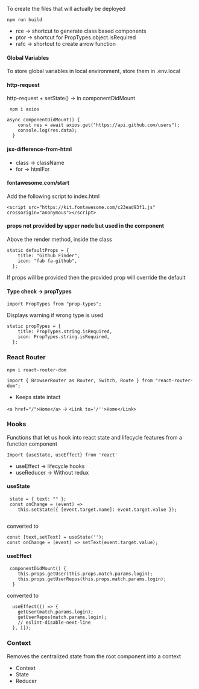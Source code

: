 To create the files that will actually be deployed

```npm run build```

- rce -> shortcut to generate class based components
- ptor -> shortcut for PropTypes.object.isRequired
- rafc -> shortcut to create arrow function
#### Global Variables
To store global variables in local environment, store them in .env.local
#### http-request
http-request + setState() -> in componentDidMount

``` npm i axios```

```  
async componentDidMount() {
    const res = await axios.get("https://api.github.com/users");
    console.log(res.data);
  }
```
#### jsx-difference-from-html
- class -> className
- for -> htmlFor
#### fontawesome.com/start
Add the following script to index.html

```<script src="https://kit.fontawesome.com/c23ead93f1.js" crossorigin="anonymous"></script>```
#### props not provided by upper node but used in the component
Above the render method, inside the class

``` 
static defaultProps = {
    title: "Github Finder",
    icon: "fab fa-github",
  };
```

If props will be provided then the provided prop will override the default
#### Type check -> propTypes
```import PropTypes from "prop-types";```

Displays warning if wrong type is used

``` 
static propTypes = {
    title: PropTypes.string.isRequired,
    icon: PropTypes.string.isRequired,
  };
```
### React Router
`npm i react-router-dom`

`import { BrowserRouter as Router, Switch, Route } from "react-router-dom";`

- Keeps state intact

`<a href="/">Home</a>` -> `<Link to='/''>Home</Link>`

### Hooks
Functions that let us hook into react state and lifecycle features from a function component

`Import {useState, useEffect} from 'react'`

- useEffect -> lifecycle hooks
- useReducer -> Without redux

#### useState
```
 state = { text: "" };
 const onChange = (event) =>
    this.setState({ [event.target.name]: event.target.value });
  
 ```
 converted to
```
const [text,setText] = useState('');
const onChange = (event) => setText(event.target.value);
```
#### useEffect
```
 componentDidMount() {
    this.props.getUser(this.props.match.params.login);
    this.props.getUserRepos(this.props.match.params.login);
  }
```
converted to
```
  useEffect(() => {
    getUser(match.params.login);
    getUserRepos(match.params.login);
    // eslint-disable-next-line
  }, []);
 ```
 
### Context
Removes the centralized state from the root component into a context
- Context
- State
- Reducer

